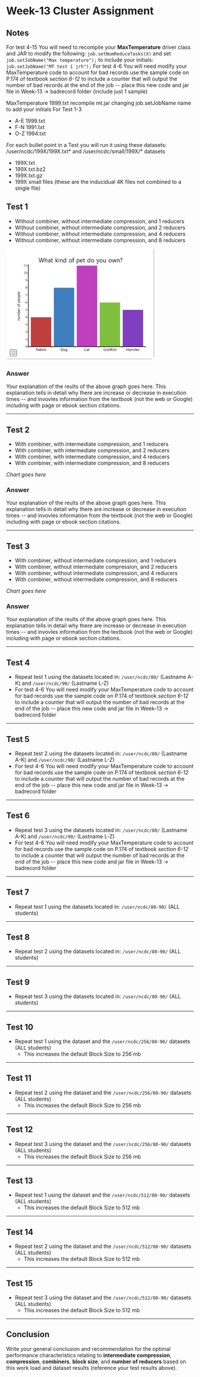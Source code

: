 # Week-13 Cluster Assignment

## Notes

For test 4-15 You will need to recompile your **MaxTemperature** driver class and JAR to modify the following: ```job.setNumReduceTasks(X)``` and set ``` job.setJobName("Max temperature");``` to include your initials:  ```job.setJobName("MT test 1 jrh");```
For test 4-6 You will need modify your MaxTemperature code to account for bad records use the sample code on P.174 of textbook *section 6-12* to include a counter that will output the number of bad records at the end of the job -- place this new code and jar file in  Week-13 -> badrecord folder (include just 1 sample)

MaxTemperature 1999.txt  recompile mt.jar changing job.setJobName name to add your initials 
For Test 1-3
* A-E 1999.txt
* F-N 1991.txt
* O-Z 1994.txt

For each bullet point in a Test you will run it using these datasets:  /user/ncdc/199X/199X.txt* and /user/ncdc/small/199X/* datasets 
*  199X.txt
*  199X.txt.bz2
*  199X.txt.gz
*  199X small files (these are the inducidual 4K files not combined to a single file)

##  Test 1

* Without combiner, without intermediate compression, and 1 reducers
* Without combiner, without intermediate compression, and 2 reducers
* Without combiner, without intermediate compression, and 4 reducers
* Without combiner, without intermediate compression, and 8 reducers

![*Item 1 Results*](../images/bar-graph2.png "bar graph")

### Answer
Your explanation of the reults of the above graph goes here.  This explanation tells in detail why there are increase or decrease in execution times -- and invovles information from the textbook (not the web or Google) including with page or ebook section citations.   

---

## Test 2

* With combiner, with intermediate compression, and 1 reducers
* With combiner, with intermediate compression, and 2 reducers
* With combiner, with intermediate compression, and 4 reducers
* With combiner, with intermediate compression, and 8 reducers

*Chart goes here*

### Answer
Your explanation of the reults of the above graph goes here.  This explanation tells in detail why there are increase or decrease in execution times -- and invovles information from the textbook (not the web or Google) including with page or ebook section citations.   

---

## Test 3

* With combiner, without intermediate compression, and 1 reducers
* With combiner, without intermediate compression, and 2 reducers
* With combiner, without intermediate compression, and 4 reducers
* With combiner, without intermediate compression, and 8 reducers

*Chart goes here*

### Answer
Your explanation of the reults of the above graph goes here.  This explanation tells in detail why there are increase or decrease in execution times -- and invovles information from the textbook (not the web or Google) including with page or ebook section citations.   

---

## Test 4 

* Repeat test 1 using the datasets located in: ```/user/ncdc/80/``` (Lastname A-K) and  ```/user/ncdc/90/``` (Lastname L-Z) 
* For test 4-6 You will need modify your MaxTemperature code to account for bad records use the sample code on P.174 of textbook *section 6-12* to include a counter that will output the number of bad records at the end of the job -- place this new code and jar file in  Week-13 -> badrecord folder 

---

## Test 5

* Repeat test 2 using the datasets located in: ```/user/ncdc/80/``` (Lastname A-K) and  ```/user/ncdc/90/``` (Lastname L-Z) 
* For test 4-6 You will need modify your MaxTemperature code to account for bad records use the sample code on P.174 of textbook *section 6-12* to include a counter that will output the number of bad records at the end of the job -- place this new code and jar file in  Week-13 -> badrecord folder 

---

## Test 6

* Repeat test 3 using the datasets located in: ```/user/ncdc/80/``` (Lastname A-K) and  ```/user/ncdc/90/``` (Lastname L-Z) 
* For test 4-6 You will need modify your MaxTemperature code to account for bad records use the sample code on P.174 of textbook *section 6-12* to include a counter that will output the number of bad records at the end of the job -- place this new code and jar file in  Week-13 -> badrecord folder 

---

## Test 7 

* Repeat test 1 using the datasets located in: ```/user/ncdc/80-90/```  (ALL students)

---

## Test 8

* Repeat test 2 using the datasets located in: ```/user/ncdc/80-90/```  (ALL students)

---

## Test 9 

* Repeat test 3 using the datasets located in: ```/user/ncdc/80-90/```  (ALL students)

---

## Test 10 

* Repeat test 1 using the dataset and the ```/user/ncdc/256/80-90/``` datasets (ALL students)
   + This increases the default Block Size to 256 mb

---

## Test 11 

* Repeat test 2 using the dataset and the ```/user/ncdc/256/80-90/``` datasets (ALL students)
   + This increases the default Block Size to 256 mb

---

## Test 12

* Repeat test 3 using the dataset and the ```/user/ncdc/256/80-90/``` datasets (ALL students)
   + This increases the default Block Size to 256 mb


---

## Test 13

* Repeat test 1 using the dataset and the ```/user/ncdc/512/80-90/``` datasets (ALL students)
   + This increases the default Block Size to 512 mb

--- 

## Test 14

* Repeat test 2 using the dataset and the ```/user/ncdc/512/80-90/``` datasets (ALL students)
   + This increases the default Block Size to 512 mb

---

## Test 15

* Repeat test 3 using the dataset and the ```/user/ncdc/512/80-90/``` datasets (ALL students)
   + This increases the default Block Size to 512 mb

---

## Conclusion

Write your general conclusion and recommendation for the optimal performance characteristics relating to **intermediate compression**, **compression**, **combiners**, **block size**, and **number of reducers** based on this work load and dataset results (reference your test results above).

